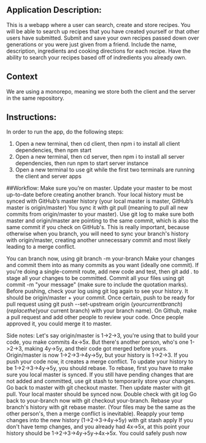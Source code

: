 ## Application Description: 

This is a webapp where a user can search, create and store recipes. 
You will be able to search up recipes that you have created yourself or that other users have submitted.
Submit and save your own recipes passed down over generations or you were just given from a friend.  Include the name, description, ingredients and cooking directions for each recipe.
Have the ability to search your recipes based off of indredients you already own.

## Context
We are using a monorepo, meaning we store both the client and the server in the same repository. 

## Instructions:
In order to run the app, do the following steps:
1. Open a new terminal, then cd client, then npm i to install all client dependencies, then npm start 
2. Open a new terminal, then cd server, then npm i to install all server dependencies, then run npm to start server instance
3. Open a new terminal to use git while the first two terminals are running the client and server apps

##Workflow:
Make sure you’re on master. Update your master to be most up-to-date before creating another branch. Your local history must be synced with GitHub’s master history (your local master is master, GitHub’s master is origin/master)
You sync it with git pull (meaning to pull all new commits from origin/master to your master).
Use git log to make sure both master and origin/master are pointing to the same commit, which is also the same commit if you check on GitHub's. This is really important, because otherwise when you branch, you will need to sync your branch's history with origin/master, creating another unnecessary commit and most likely leading to a merge conflict.

You can branch now, using git branch -m your-branch
Make your changes and commit them into as many commits as you want (ideally one commit).
If you're doing a single-commit route, add new code and test, then git add . to stage all your changes to be committed. Commit all your files using git commit -m "your message" (make sure to include the quotation marks). 
Before pushing, check your log using git log again to see your history. It should be origin/master + your commit. 
Once certain, push to be ready for pull request using git push --set-upstream origin ($your current branch) (replace the ($your current branch) with your branch name).
On Github, make a pull request and add other people to review your code. Once people approved it, you could merge it to master.

Side notes:
Let's say origin/master is 1->2->3, you're using that to build your code, you make commits 4x->5x.  But there's another person, who's one 1->2->3, making 4y->5y, and their code got merged before yours. Origin/master is now 1->2->3->4y->5y, but your history is 1->2->3. If you push your code now, it creates a merge conflict.
To update your history to be 1->2->3->4y->5y, you should rebase. 
To rebase, first you have to make sure you local master is synced.
If you still have pending changes that are not added and committed, use git stash to temporarily store your changes. 
Go back to master with git checkout master. Then update master with git pull. Your local master should be synced now. Double check with git log
Go back to your-branch now with git checkout your-branch. Rebase your branch's history with git rebase master. (Your files may be the same as the other person's, then a merge conflict is inevitable). 
Reapply your temp changes into the new history (1->2->3->4y->5y) with git stash apply
If you don't have temp changes, and you already had 4x->5x, at this point your history should be 1->2->3->4y->5y->4x->5x. You could safely push now
